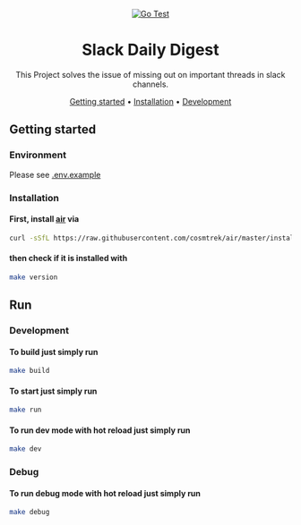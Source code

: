 <!-- markdownlint-configure-file {
  "MD013": {
    "code_blocks": false,
    "tables": false
  },
  "MD033": false,
  "MD041": false
} -->
<div align="center">

[![Go Test](https://github.com/konrad-amtenbrink/slack-daily-digest/actions/workflows/go.yml/badge.svg?branch=main)](https://github.com/konrad-amtenbrink/slack-daily-digest/actions/workflows/go.yml)
# Slack Daily Digest

This Project solves the issue of missing out on important threads in slack 
channels.

[Getting started](#getting-started) •
[Installation](#installation) •
[Development](#development)

</div>

## Getting started

### Environment
Please see [.env.example](https://github.com/konrad-amtenbrink/slack-daily-digest/blob/main/.env.example)

### Installation
#### First, install [air](https://github.com/cosmtrek/air) via
```zsh
curl -sSfL https://raw.githubusercontent.com/cosmtrek/air/master/install.sh | sh -s
```

#### then check if it is installed with
```zsh
make version
```

## Run
### Development
#### To build just simply run
```zsh
make build
```

#### To start just simply run
```zsh
make run
```

#### To run dev mode with hot reload just simply run
```zsh
make dev
```
### Debug
#### To run debug mode with hot reload just simply run
```zsh
make debug
```
